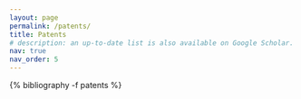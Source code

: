 ```yaml
---
layout: page
permalink: /patents/
title: Patents
# description: an up-to-date list is also available on Google Scholar.
nav: true
nav_order: 5
---
```

<div class="publications">

{% bibliography -f patents %}

</div>

<!-- {{ site.scholar.bibliography }} -->